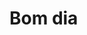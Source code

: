 # Bom dia

<div style="display: inline_block">
    <img height="150em" src="https://github-readme-stats.vercel.app/api/top-langs/?username=miranhadesp&layout=compact&theme=github_dark&border_radius=5&hide_border=true%22%3E />
    <img height="150em" src="https://github-readme-stats.vercel.app/api?username=miranhadesp&layout=compact&theme=github_dark&border_radius=5&hide_border=true%22%3E />
</div>
